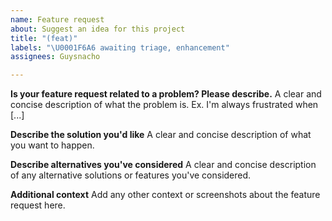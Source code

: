 ```yaml
---
name: Feature request
about: Suggest an idea for this project
title: "(feat)"
labels: "\U0001F6A6 awaiting triage, enhancement"
assignees: Guysnacho

---
```


**Is your feature request related to a problem? Please describe.**
A clear and concise description of what the problem is. Ex. I'm always frustrated when [...]

**Describe the solution you'd like**
A clear and concise description of what you want to happen.

**Describe alternatives you've considered**
A clear and concise description of any alternative solutions or features you've considered.

**Additional context**
Add any other context or screenshots about the feature request here.
